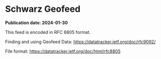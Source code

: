 # Schwarz Geofeed

**Publication date: 2024-01-30**

This feed is encoded in RFC 8805 format.

Finding and using Geofeed Data: https://datatracker.ietf.org/doc/rfc9092/

File format: https://datatracker.ietf.org/doc/html/rfc8805
